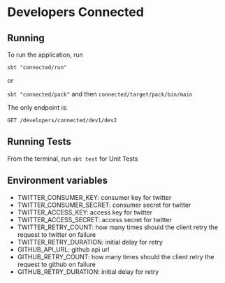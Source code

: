 # Developers Connected

## Running

To run the application, run

`sbt "connected/run"` 

or

`sbt "connected/pack"` and then `connected/target/pack/bin/main`

The only endpoint is:

`GET /developers/connected/dev1/dev2`

## Running Tests

From the terminal, run `sbt test` for Unit Tests

## Environment variables

- TWITTER_CONSUMER_KEY: consumer key for twitter
- TWITTER_CONSUMER_SECRET: consumer secret for twitter
- TWITTER_ACCESS_KEY: access key for twitter
- TWITTER_ACCESS_SECRET: access secret for twitter
- TWITTER_RETRY_COUNT: how many times should the client retry the request to twitter on failure
- TWITTER_RETRY_DURATION: initial delay for retry
- GITHUB_API_URL: github api url
- GITHUB_RETRY_COUNT: how many times should the client retry the request to github on failure
- GITHUB_RETRY_DURATION:  initial delay for retry